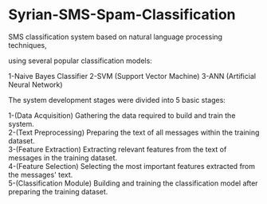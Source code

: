 # Syrian-SMS-Spam-Classification
SMS classification system based on natural language processing techniques,

using several popular classification models:

  1-Naive Bayes Classifier
  2-SVM (Support Vector Machine)
  3-ANN (Artificial Neural Network)

The system development stages were divided into 5 basic stages:

  1-(Data Acquisition) Gathering the data required to build and train the system.  
  2-(Text Preprocessing) Preparing the text of all messages within the training dataset.  
  3-(Feature Extraction) Extracting relevant features from the text of messages in the training dataset.  
  4-(Feature Selection) Selecting the most important features extracted from the messages' text.  
  5-(Classification Module) Building and training the classification model after preparing the training dataset.
